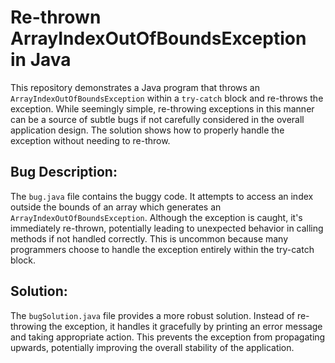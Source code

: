 # Re-thrown ArrayIndexOutOfBoundsException in Java

This repository demonstrates a Java program that throws an `ArrayIndexOutOfBoundsException` within a `try-catch` block and re-throws the exception. While seemingly simple, re-throwing exceptions in this manner can be a source of subtle bugs if not carefully considered in the overall application design.  The solution shows how to properly handle the exception without needing to re-throw.

## Bug Description:

The `bug.java` file contains the buggy code.  It attempts to access an index outside the bounds of an array which generates an `ArrayIndexOutOfBoundsException`. Although the exception is caught, it's immediately re-thrown, potentially leading to unexpected behavior in calling methods if not handled correctly. This is uncommon because many programmers choose to handle the exception entirely within the try-catch block.

## Solution:

The `bugSolution.java` file provides a more robust solution.  Instead of re-throwing the exception, it handles it gracefully by printing an error message and taking appropriate action. This prevents the exception from propagating upwards, potentially improving the overall stability of the application.
